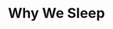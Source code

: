 ---
title: "Why We Sleep"
description: Paham memang kalau Matthew Walker ingin membuat orang sadar betapa pentingnya kita meluangkan dan memprioritaskan tidur. I want to love this book, but I can't. Gaya penyampaiannya yang cenderung "Fear Mongering" alias menjual ide dengan cara menakut-nakuti pembaca membuat enggan melanjutkan sampai habis.
cover: "images/reading/why-we-sleep.jpeg"
publishDate: 2019-12-11
authors: "Matthew Walker"
categories: ["social science & engineering"]
---